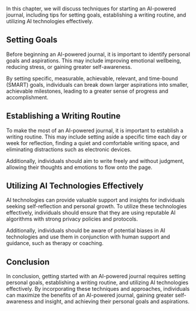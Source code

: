 
In this chapter, we will discuss techniques for starting an AI-powered journal, including tips for setting goals, establishing a writing routine, and utilizing AI technologies effectively.

Setting Goals
-------------

Before beginning an AI-powered journal, it is important to identify personal goals and aspirations. This may include improving emotional wellbeing, reducing stress, or gaining greater self-awareness.

By setting specific, measurable, achievable, relevant, and time-bound (SMART) goals, individuals can break down larger aspirations into smaller, achievable milestones, leading to a greater sense of progress and accomplishment.

Establishing a Writing Routine
------------------------------

To make the most of an AI-powered journal, it is important to establish a writing routine. This may include setting aside a specific time each day or week for reflection, finding a quiet and comfortable writing space, and eliminating distractions such as electronic devices.

Additionally, individuals should aim to write freely and without judgment, allowing their thoughts and emotions to flow onto the page.

Utilizing AI Technologies Effectively
-------------------------------------

AI technologies can provide valuable support and insights for individuals seeking self-reflection and personal growth. To utilize these technologies effectively, individuals should ensure that they are using reputable AI algorithms with strong privacy policies and protocols.

Additionally, individuals should be aware of potential biases in AI technologies and use them in conjunction with human support and guidance, such as therapy or coaching.

Conclusion
----------

In conclusion, getting started with an AI-powered journal requires setting personal goals, establishing a writing routine, and utilizing AI technologies effectively. By incorporating these techniques and approaches, individuals can maximize the benefits of an AI-powered journal, gaining greater self-awareness and insight, and achieving their personal goals and aspirations.
